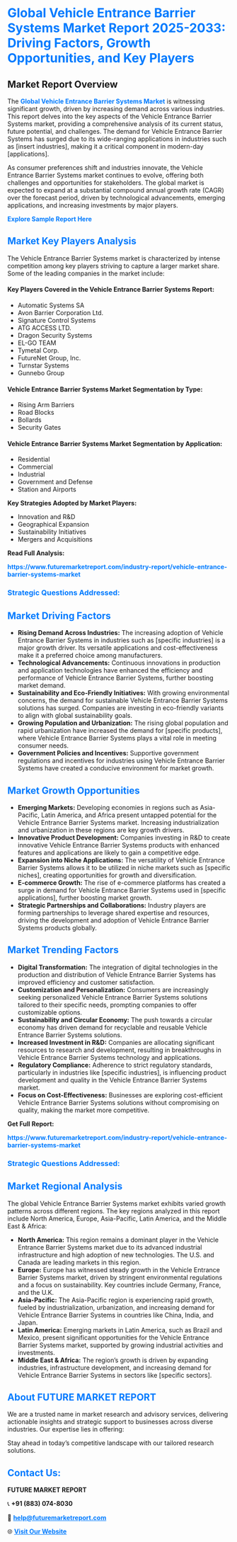 <h1 style="color: #007BFF;">Global Vehicle Entrance Barrier Systems Market Report 2025-2033: Driving Factors, Growth Opportunities, and Key Players</h1>

<section id="overview">
<h2>Market Report Overview</h2>
<p>The <a href="https://www.futuremarketreport.com/industry-report/vehicle-entrance-barrier-systems-market" style="color: #007BFF; text-decoration: none;"><strong>Global Vehicle Entrance Barrier Systems Market</strong></a> is witnessing significant growth, driven by increasing demand across various industries. This report delves into the key aspects of the Vehicle Entrance Barrier Systems market, providing a comprehensive analysis of its current status, future potential, and challenges. The demand for Vehicle Entrance Barrier Systems has surged due to its wide-ranging applications in industries such as [insert industries], making it a critical component in modern-day [applications].</p>
<p>As consumer preferences shift and industries innovate, the Vehicle Entrance Barrier Systems market continues to evolve, offering both challenges and opportunities for stakeholders. The global market is expected to expand at a substantial compound annual growth rate (CAGR) over the forecast period, driven by technological advancements, emerging applications, and increasing investments by major players.</p>
</section>

<section id="overview">
<p><a href="https://www.futuremarketreport.com/request-sample/reportId=98376" style="color: #007BFF; text-decoration: none;"><strong>Explore Sample Report Here</strong></a></p>
</section>

<section id="key-players">
<h2 style="color: #007BFF;">Market Key Players Analysis</h2>
<p>The Vehicle Entrance Barrier Systems market is characterized by intense competition among key players striving to capture a larger market share. Some of the leading companies in the market include:</p>
<h4>Key Players Covered in the Vehicle Entrance Barrier Systems Report:</h4>
<ul><li>Automatic Systems SA</li><li>Avon Barrier Corporation Ltd.</li><li>Signature Control Systems</li><li>ATG ACCESS LTD.</li><li>Dragon Security Systems</li><li>EL-GO TEAM</li><li>Tymetal Corp.</li><li>FutureNet Group, Inc.</li><li>Turnstar Systems</li><li>Gunnebo Group</li></ul>
<h4>Vehicle Entrance Barrier Systems Market Segmentation by Type:</h4>
<ul><li>Rising Arm Barriers</li><li>Road Blocks</li><li>Bollards</li><li>Security Gates</li></ul>

<h4>Vehicle Entrance Barrier Systems Market Segmentation by Application:</h4>
<ul><li>Residential</li><li>Commercial</li><li>Industrial</li><li>Government and Defense</li><li>Station and Airports</li></ul>
<p><strong>Key Strategies Adopted by Market Players:</strong></p>
<ul>
<li>Innovation and R&D</li>
<li>Geographical Expansion</li>
<li>Sustainability Initiatives</li>
<li>Mergers and Acquisitions</li>
</ul>
</section>

<section>
<p><strong>Read Full Analysis: </strong></p><a href="https://www.futuremarketreport.com/industry-report/vehicle-entrance-barrier-systems-market" style="color: #007BFF; text-decoration: none;"><strong>https://www.futuremarketreport.com/industry-report/vehicle-entrance-barrier-systems-market</strong></a>
<h3 style="color: #007BFF;">Strategic Questions Addressed:</h3>
</section>

<section id="driving-factors">
<h2 style="color: #007BFF;">Market Driving Factors</h2>
<ul>
<li><strong>Rising Demand Across Industries:</strong> The increasing adoption of Vehicle Entrance Barrier Systems in industries such as [specific industries] is a major growth driver. Its versatile applications and cost-effectiveness make it a preferred choice among manufacturers.</li>
<li><strong>Technological Advancements:</strong> Continuous innovations in production and application technologies have enhanced the efficiency and performance of Vehicle Entrance Barrier Systems, further boosting market demand.</li>
<li><strong>Sustainability and Eco-Friendly Initiatives:</strong> With growing environmental concerns, the demand for sustainable Vehicle Entrance Barrier Systems solutions has surged. Companies are investing in eco-friendly variants to align with global sustainability goals.</li>
<li><strong>Growing Population and Urbanization:</strong> The rising global population and rapid urbanization have increased the demand for [specific products], where Vehicle Entrance Barrier Systems plays a vital role in meeting consumer needs.</li>
<li><strong>Government Policies and Incentives:</strong> Supportive government regulations and incentives for industries using Vehicle Entrance Barrier Systems have created a conducive environment for market growth.</li>
</ul>
</section>

<section id="growth-opportunities">
<h2 style="color: #007BFF;">Market Growth Opportunities</h2>
<ul>
<li><strong>Emerging Markets:</strong> Developing economies in regions such as Asia-Pacific, Latin America, and Africa present untapped potential for the Vehicle Entrance Barrier Systems market. Increasing industrialization and urbanization in these regions are key growth drivers.</li>
<li><strong>Innovative Product Development:</strong> Companies investing in R&D to create innovative Vehicle Entrance Barrier Systems products with enhanced features and applications are likely to gain a competitive edge.</li>
<li><strong>Expansion into Niche Applications:</strong> The versatility of Vehicle Entrance Barrier Systems allows it to be utilized in niche markets such as [specific niches], creating opportunities for growth and diversification.</li>
<li><strong>E-commerce Growth:</strong> The rise of e-commerce platforms has created a surge in demand for Vehicle Entrance Barrier Systems used in [specific applications], further boosting market growth.</li>
<li><strong>Strategic Partnerships and Collaborations:</strong> Industry players are forming partnerships to leverage shared expertise and resources, driving the development and adoption of Vehicle Entrance Barrier Systems products globally.</li>
</ul>
</section>

<section id="trending-factors">
<h2 style="color: #007BFF;">Market Trending Factors</h2>
<ul>
<li><strong>Digital Transformation:</strong> The integration of digital technologies in the production and distribution of Vehicle Entrance Barrier Systems has improved efficiency and customer satisfaction.</li>
<li><strong>Customization and Personalization:</strong> Consumers are increasingly seeking personalized Vehicle Entrance Barrier Systems solutions tailored to their specific needs, prompting companies to offer customizable options.</li>
<li><strong>Sustainability and Circular Economy:</strong> The push towards a circular economy has driven demand for recyclable and reusable Vehicle Entrance Barrier Systems solutions.</li>
<li><strong>Increased Investment in R&D:</strong> Companies are allocating significant resources to research and development, resulting in breakthroughs in Vehicle Entrance Barrier Systems technology and applications.</li>
<li><strong>Regulatory Compliance:</strong> Adherence to strict regulatory standards, particularly in industries like [specific industries], is influencing product development and quality in the Vehicle Entrance Barrier Systems market.</li>
<li><strong>Focus on Cost-Effectiveness:</strong> Businesses are exploring cost-efficient Vehicle Entrance Barrier Systems solutions without compromising on quality, making the market more competitive.</li>
</ul>
</section>

<section>
<p><strong>Get Full Report: </strong></p><a href="https://www.futuremarketreport.com/industry-report/vehicle-entrance-barrier-systems-market" style="color: #007BFF; text-decoration: none;"><strong>https://www.futuremarketreport.com/industry-report/vehicle-entrance-barrier-systems-market</strong></a>
<h3 style="color: #007BFF;">Strategic Questions Addressed:</h3>
</section>


<section id="regional-analysis">
<h2 style="color: #007BFF;">Market Regional Analysis</h2>
<p>The global Vehicle Entrance Barrier Systems market exhibits varied growth patterns across different regions. The key regions analyzed in this report include North America, Europe, Asia-Pacific, Latin America, and the Middle East & Africa:</p>
<ul>
<li><strong>North America:</strong> This region remains a dominant player in the Vehicle Entrance Barrier Systems market due to its advanced industrial infrastructure and high adoption of new technologies. The U.S. and Canada are leading markets in this region.</li>
<li><strong>Europe:</strong> Europe has witnessed steady growth in the Vehicle Entrance Barrier Systems market, driven by stringent environmental regulations and a focus on sustainability. Key countries include Germany, France, and the U.K.</li>
<li><strong>Asia-Pacific:</strong> The Asia-Pacific region is experiencing rapid growth, fueled by industrialization, urbanization, and increasing demand for Vehicle Entrance Barrier Systems in countries like China, India, and Japan.</li>
<li><strong>Latin America:</strong> Emerging markets in Latin America, such as Brazil and Mexico, present significant opportunities for the Vehicle Entrance Barrier Systems market, supported by growing industrial activities and investments.</li>
<li><strong>Middle East & Africa:</strong> The region’s growth is driven by expanding industries, infrastructure development, and increasing demand for Vehicle Entrance Barrier Systems in sectors like [specific sectors].</li>
</ul>
</section>

<footer>
<h2 style="color: #007BFF;">About FUTURE MARKET REPORT</h2>
<p>We are a trusted name in market research and advisory services, delivering actionable insights and strategic support to businesses across diverse industries. Our expertise lies in offering:</p>

<p>Stay ahead in today’s competitive landscape with our tailored research solutions.</p>

<h2 style="color: #007BFF;">Contact Us:</h2>
<p><strong>FUTURE MARKET REPORT</strong></p>
<p>📞 <strong>+91 (883) 074-8030</strong></p>
<p>📧 <strong><a href="mailto:help@futuremarketreport.com" style="color: #007BFF;">help@futuremarketreport.com</a></strong></p>
<p>🌐 <strong><a href="https://www.futuremarketreport.com/" style="color: #007BFF;">Visit Our Website</a></strong></p>
</footer>